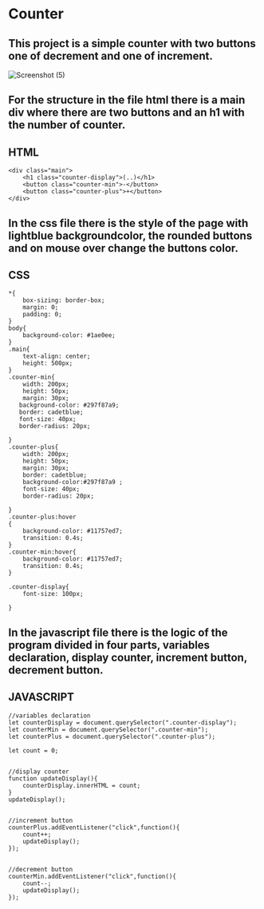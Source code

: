 # Counter

## This project is a simple counter with two buttons one of decrement and one of increment.

![Screenshot (5)](https://user-images.githubusercontent.com/89268273/130265592-911ed1f1-ac25-49cb-b563-fbb299769c76.png)


## For the structure in the file html there is a main div where there are two buttons and an h1 with the number of counter.
## HTML
```
<div class="main">
    <h1 class="counter-display">(..)</h1>
    <button class="counter-min">-</button>
    <button class="counter-plus">+</button>
</div>
```
## In the css file there is the style of the page with lightblue backgroundcolor, the rounded buttons and on mouse over change the buttons color.

## CSS
```
*{
    box-sizing: border-box;
    margin: 0;
    padding: 0;
}
body{
    background-color: #1ae0ee;
}
.main{
    text-align: center;
    height: 500px;
}
.counter-min{
    width: 200px;
    height: 50px;
    margin: 30px;
   background-color: #297f87a9;
   border: cadetblue;
   font-size: 40px;
   border-radius: 20px;
   
}
.counter-plus{
    width: 200px;
    height: 50px;
    margin: 30px;
    border: cadetblue;
    background-color:#297f87a9 ;
    font-size: 40px;
    border-radius: 20px;
    
}
.counter-plus:hover
{
    background-color: #11757ed7;
    transition: 0.4s;
}
.counter-min:hover{
    background-color: #11757ed7;
    transition: 0.4s;
}

.counter-display{
    font-size: 100px;
    
}
```
## In the javascript file there is the logic of the program divided in four parts, variables declaration, display counter, increment button, decrement button.

## JAVASCRIPT
```
//variables declaration
let counterDisplay = document.querySelector(".counter-display");
let counterMin = document.querySelector(".counter-min");
let counterPlus = document.querySelector(".counter-plus");

let count = 0;


//display counter
function updateDisplay(){
    counterDisplay.innerHTML = count; 
}
updateDisplay();


//increment button
counterPlus.addEventListener("click",function(){
    count++;
    updateDisplay();
});


//decrement button
counterMin.addEventListener("click",function(){
    count--;
    updateDisplay();
});
```
